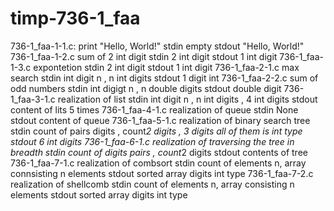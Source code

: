 # timp-736-1_faa
736-1_faa-1-1.c:
print "Hello, World!"
stdin empty
stdout "Hello, World!"
736-1_faa-1-2.c
sum of 2 int digit
stdin 2 int digit
stdout 1 int digit
736-1_faa-1-3.c
expontetion
stdin 2 int digit
stdout 1 int digit
736-1_faa-2-1.c
max search
stdin int digit n , n int digits
stdout 1 digit int
736-1_faa-2-2.c
sum of odd numbers
stdin int digigt n , n double digits
stdout double digit
736-1_faa-3-1.c
realization of list 
stdin int digit n , n int digits , 4 int digits
stdout content of lits 5 times
736-1_faa-4-1.c
realization of queue
stdin None
stdout content of queue 
736-1_faa-5-1.c
realization of binary search tree
stdin count of pairs digits , count*2 digits , 3 digits all of them is int type
stdout 6 int digits
736-1_faa-6-1.c
realization of traversing the tree in breadth
stdin count of digits pairs , count*2 digits
stdout contents of tree
736-1_faa-7-1.c
realization of combsort
stdin count of elements n, array connsisting n elements
stdout sorted array digits int type
736-1_faa-7-2.c
realization of shellcomb
stdin count of elements n, array consisting n elements
stdout sorted array digits int type
